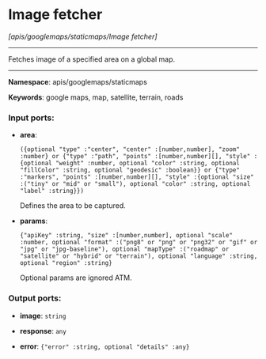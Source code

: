 # Image fetcher

_[apis/googlemaps/staticmaps/Image fetcher]_

---

Fetches image of a specified area on a global map.

---

__Namespace__: apis/googlemaps/staticmaps

__Keywords__: google maps, map, satellite, terrain, roads

### Input ports:

* __area__: 
    ```
    ({optional "type" :"center", "center" :[number,number], "zoom" :number} or {"type" :"path", "points" :[number,number][], "style" :{optional "weight" :number, optional "color" :string, optional "fillColor" :string, optional "geodesic" :boolean}} or {"type" :"markers", "points" :[number,number][], "style" :{optional "size" :("tiny" or "mid" or "small"), optional "color" :string, optional "label" :string}})
    ```

    Defines the area to be captured.


* __params__: 
    ```
    {"apiKey" :string, "size" :[number,number], optional "scale" :number, optional "format" :("png8" or "png" or "png32" or "gif" or "jpg" or "jpg-baseline"), optional "mapType" :("roadmap" or "satellite" or "hybrid" or "terrain"), optional "language" :string, optional "region" :string}
    ```

    Optional params are ignored ATM.

### Output ports:

* __image__: ` string `


* __response__: ` any `


* __error__: ` {"error" :string, optional "details" :any} `

